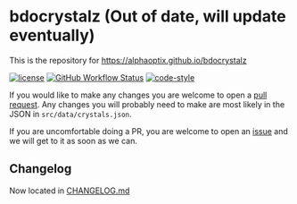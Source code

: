 # bdocrystalz (Out of date, will update eventually)

This is the repository for https://alphaoptix.github.io/bdocrystalz

[![license](https://img.shields.io/github/license/alphaoptix/bdocrystalz.svg)](https://github.com/alphaoptix/bdocrystalz/blob/main/LICENSE) [![GitHub Workflow Status](https://img.shields.io/github/workflow/status/AlphaOptix/bdocrystalz/Build%20and%20Deploy?label=Build%20and%20Deploy&logo=github)](https://github.com/AlphaOptix/bdocrystalz/actions/workflows/main.yml) [![code-style](https://img.shields.io/badge/code%20style-prettier--standard-brightgreen)](https://github.com/sheerun/prettier-standard)

If you would like to make any changes you are welcome to open a [pull request](https://github.com/AlphaOptix/bdocrystalz/pulls). Any changes you will probably need to make are most likely in the JSON in `src/data/crystals.json`.

If you are uncomfortable doing a PR, you are welcome to open an [issue](https://github.com/AlphaOptix/bdocrystalz/issues) and we will get to it as soon as we can.

## Changelog

Now located in [CHANGELOG.md](CHANGELOG.md)
